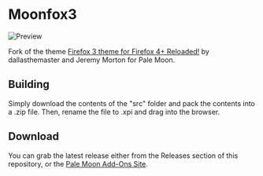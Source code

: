 # Moonfox3
![Preview](http://i63.tinypic.com/f3hx0w.png)

Fork of the theme [Firefox 3 theme for Firefox 4+ Reloaded!](https://addons.mozilla.org/firefox/addon/firefox-3-theme-for-firefox-1/) by dallasthemaster and Jeremy Morton for Pale Moon.

## Building
Simply download the contents of the "src" folder  and pack the contents into a .zip file. Then, rename the file to .xpi and drag into the browser.

## Download
You can grab the latest release either from the Releases section of this repository, or the [Pale Moon Add-Ons Site](https://addons.palemoon.org/themes/complete/moonfox3/).
